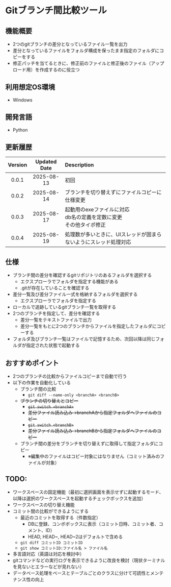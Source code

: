 # Gitブランチ間比較ツール

## 機能概要

- 2つのgitブランチの差分となっているファイル一覧を出力
- 差分となっているファイルをフォルダ構成を保ったまま指定のフォルダにコピーをする
- 修正パッチを当てるときに、修正前のファイルと修正後のファイル（アップロード用）を作成するのに役立つ

## 利用想定OS環境

- Windows

## 開発言語

- Python

## 更新履歴

| Version | Updated Date | Description                                                             |
| :-----: | :----------: | :---------------------------------------------------------------------- |
|  0.0.1  |  2025-08-13  | 初回                                                                    |
|  0.0.2  |  2025-08-14  | ブランチを切り替えずにファイルコピーに仕様変更                          |
|  0.0.3  |  2025-08-17  | 起動用のexeファイルに対応<br>db名の定義を定数に変更<br>その他タイポ修正 |
|  0.0.4  |  2025-08-19  | 処理数が多いときに、UIスレッドが固まらないようにスレッド処理対応        |

## 仕様

- ブランチ間の差分を確認するgitリポジトリのあるフォルダを選択する
  - エクスプローラでフォルダを指定する機能がある
  - .gitが存在していることを確認する
- 差分一覧及び差分ファイル一式を格納するフォルダを選択する
  - エクスプローラでフォルダを指定する
- ローカルで追跡しているgitブランチ一覧を取得する
- 2つのブランチを指定して、差分を確認する
  - 差分一覧をテキストファイルで出力
  - 差分一覧をもとに2つのブランチからファイルを指定したフォルダにコピーする
- フォルダ及びブランチ一覧はファイルで記憶するため、次回以降は同じフォルダが指定された状態で起動する

## おすすめポイント

- 2つのブランチの比較からファイルコピーまで自動で行う
- 以下の作業を自動化している
  - ブランチ間の比較
    - `git diff --name-only <branchA> <branchB>`
  - ~~ブランチの切り替えとコピー~~
    - ~~`git switch <branchA>`~~
    - ~~差分ファイル読み込み→branchAから指定フォルダへファイルのコピー~~
    - ~~`git switch <branchB>`~~
    - ~~差分ファイル読み込み→branchBから指定フォルダへファイルのコピー~~
  - ブランチ間の差分をブランチを切り替えずに取得して指定フォルダにコピー
    - ※編集中のファイルはコピー対象にはなりません（コミット済みのファイルが対象）

## TODO:

- ワークスペースの固定機能（最初に選択画面を表示せずに起動するモード、以降は選択のワークスペースを起動するチェックボックスを追加）
- ワークスペースの切り替え機能
- コミット間の比較ができるようにする
  - 最近のコミットを取得する（件数指定）
    - DBに登録、コンボボックスに表示（コミット日時、コミット者、コメント、ID）
    - HEAD, HEAD~, HEAD~2はデフォルトで含める
  - `git diff コミットID コミットID`
  - `git show コミットID:ファイル名 > ファイル名`
- 多言語対応（英語は対応を検討中）
- gitコマンドなどの実行ログを表示できるように改良を検討（現状ターミナルを見ないとエラーなどが見れない）
- データベース処理をベースとテーブルごとのクラスに分けて可読性とメンテナンス性の向上
